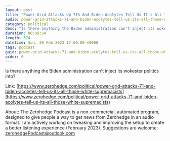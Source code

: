 ```yaml
---
layout: post
title: "Power-Grid Attacks Up 71% And Biden Acolytes Tell Us It's All Those White Supremacists"
audio: power-grid-attacks-71-and-biden-acolytes-tell-us-its-all-those-white-supremacists-0
category: political
desc: "Is there anything the Biden administration can't inject its wokester politics into?"
duration: 00:09:34
length: 574
datetime: Sun, 26 Feb 2023 17:00:00 +0000
tags: podcast
guid: power-grid-attacks-71-and-biden-acolytes-tell-us-its-all-those-white-supremacists-0
order: 0
---
```

Is there anything the Biden administration can't inject its wokester politics into?

Link: [https://www.zerohedge.com/political/power-grid-attacks-71-and-biden-acolytes-tell-us-its-all-those-white-supremacists](https://www.zerohedge.com/political/power-grid-attacks-71-and-biden-acolytes-tell-us-its-all-those-white-supremacists)

About: The Zerohedge Podcast is a non-commercial, automated program, designed to give people a way to get news from Zerohedge in an audio format.  I am actively working on tweaking and improving the setup to create a better listening experience (February 2023).  Suggestions are welcome: [zerohedgePodcast@outlook.com](mailto:zerohedgePodcast@outlook.com)